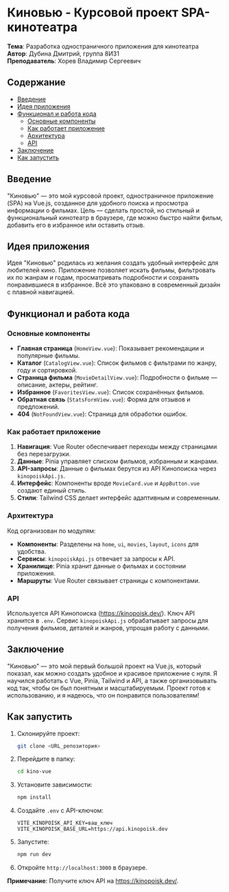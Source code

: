 # Киновью - Курсовой проект SPA-кинотеатра

**Тема**: Разработка одностраничного приложения для кинотеатра  
**Автор**: Дубина Дмитрий, группа 8И31  
**Преподаватель**: Хорев Владимир Сергеевич  

## Содержание
- [Введение](#введение)
- [Идея приложения](#идея-приложения)
- [Функционал и работа кода](#функционал-и-работа-кода)
  - [Основные компоненты](#основные-компоненты)
  - [Как работает приложение](#как-работает-приложение)
  - [Архитектура](#архитектура)
  - [API](#api)
- [Заключение](#заключение)
- [Как запустить](#как-запустить)

## Введение
"Киновью" — это мой курсовой проект, одностраничное приложение (SPA) на Vue.js, созданное для удобного поиска и просмотра информации о фильмах. Цель — сделать простой, но стильный и функциональный кинотеатр в браузере, где можно быстро найти фильм, добавить его в избранное или оставить отзыв.

## Идея приложения
Идея "Киновью" родилась из желания создать удобный интерфейс для любителей кино. Приложение позволяет искать фильмы, фильтровать их по жанрам и годам, просматривать подробности и сохранять понравившиеся в избранное. Всё это упаковано в современный дизайн с плавной навигацией.

## Функционал и работа кода

### Основные компоненты
- **Главная страница** (`HomeView.vue`): Показывает рекомендации и популярные фильмы.
- **Каталог** (`CatalogView.vue`): Список фильмов с фильтрами по жанру, году и сортировкой.
- **Страница фильма** (`MovieDetailView.vue`): Подробности о фильме — описание, актеры, рейтинг.
- **Избранное** (`FavoritesView.vue`): Список сохранённых фильмов.
- **Обратная связь** (`StatsFormView.vue`): Форма для отзывов и предложений.
- **404** (`NotFoundView.vue`): Страница для обработки ошибок.

### Как работает приложение
1. **Навигация**: Vue Router обеспечивает переходы между страницами без перезагрузки.
2. **Данные**: Pinia управляет списком фильмов, избранным и жанрами.
3. **API-запросы**: Данные о фильмах берутся из API Кинопоиска через `kinopoiskApi.js`.
4. **Интерфейс**: Компоненты вроде `MovieCard.vue` и `AppButton.vue` создают единый стиль.
5. **Стили**: Tailwind CSS делает интерфейс адаптивным и современным.

### Архитектура
Код организован по модулям:
- **Компоненты**: Разделены на `home`, `ui`, `movies`, `layout`, `icons` для удобства.
- **Сервисы**: `kinopoiskApi.js` отвечает за запросы к API.
- **Хранилище**: Pinia хранит данные о фильмах и состоянии приложения.
- **Маршруты**: Vue Router связывает страницы с компонентами.

### API
Используется API Кинопоиска (https://kinopoisk.dev/). Ключ API хранится в `.env`. Сервис `kinopoiskApi.js` обрабатывает запросы для получения фильмов, деталей и жанров, упрощая работу с данными.

## Заключение
"Киновью" — это мой первый большой проект на Vue.js, который показал, как можно создать удобное и красивое приложение с нуля. Я научился работать с Vue, Pinia, Tailwind и API, а также организовывать код так, чтобы он был понятным и масштабируемым. Проект готов к использованию, и я надеюсь, что он понравится пользователям!

## Как запустить
1. Склонируйте проект:
   ```bash
   git clone <URL_репозитория>
   ```
2. Перейдите в папку:
   ```bash
   cd kino-vue
   ```
3. Установите зависимости:
   ```bash
   npm install
   ```
4. Создайте `.env` с API-ключом:
   ```
   VITE_KINOPOISK_API_KEY=ваш_ключ
   VITE_KINOPOISK_BASE_URL=https://api.kinopoisk.dev
   ```
5. Запустите:
   ```bash
   npm run dev
   ```
6. Откройте `http://localhost:3000` в браузере.

**Примечание**: Получите ключ API на https://kinopoisk.dev/.
